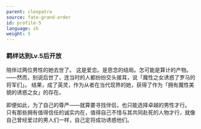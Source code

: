 ```yaml
---
parent: cleopatra
source: fate-grand-order
id: profile-5
language: zh
weight: 5
---
```


### 羁绊达到Lv.5后开放

陪伴过两位男性的她去世了。
这是爱恋。是思念的结局。怎可能是算计的产物。
——然而，别说后世了，连当时的人都纷纷交头接耳，说「魔性之女诱惑了罗马的将军们」。
结果，成了英灵，作为从者在当代现界的她，获得了作为「拥有魔性美貌的诱惑之女」的存在。

即便如此，为了自己的尊严——就算要寻找伴侣，也只能选择卓越的男性才行。
只有那些拥有值得信任的诚实内在，值得自己不惜与其共同赴死的人物才行，就像自己曾经爱过的男人们一样，自己定将成功诱惑他们。
